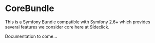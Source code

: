 # CoreBundle
This is a Symfony Bundle compatible with Symfony 2.6+ which provides several features we 
consider core here at Sideclick.

Documentation to come...
